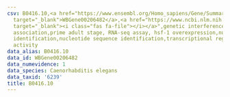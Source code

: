 ```yaml
---
csv: B0416.10,<a href="https://www.ensembl.org/Homo_sapiens/Gene/Summary?db=core;g=WBGene00206482"
  target="_blank">WBGene00206482</a>,<a href="https://www.ncbi.nlm.nih.gov/pubmed/30894454"
  target="_blank"><i class="fas fa-file"></i></a>",genetic interference,functional
  association,prime adult stage, RNA-seq assay, hsf-1 overexpression,nucleotide sequence
  identification,nucleotide sequence identification,transcriptional regulation,down-regulates
  activity
data_alias: B0416.10
data_id: WBGene00206482
data_numevidence: 1
data_species: Caenorhabditis elegans
data_taxid: '6239'
title: B0416.10
---
```


